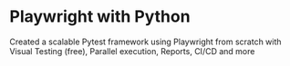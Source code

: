 # Playwright with Python

Created a scalable Pytest framework using Playwright from scratch with Visual Testing (free), Parallel execution, Reports, CI/CD and more
